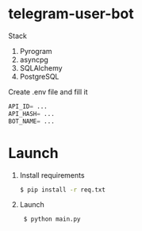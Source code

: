 # telegram-user-bot

Stack
1. Pyrogram
2. asyncpg
3. SQLAlchemy
3. PostgreSQL

Create .env file and fill it

```python
API_ID= ...
API_HASH= ...
BOT_NAME= ...
```

# Launch
1. Install requirements

   ```bash
   $ pip install -r req.txt
   ```
2. Launch

   ```bash
    $ python main.py
    ```
   
